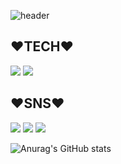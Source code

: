 ![header](https://capsule-render.vercel.app/api?type=wave&color=auto&height=300&section=header&text=JIYOON%20README&fontSize=90)



## ❤️TECH❤️

<img src="https://img.shields.io/badge/Git-orange?style=for-the-badge&lo   go=git&logoColor=white"> <img src="https://img.shields.io/badge/java-yellow?style=for-the-badge&logo=Java&logoColor=black">                     

## ❤️SNS❤️

<img src="https://img.shields.io/badge/Instagram-pink?style=for-the-badge&logo=INSTAGRAM&logoColor=black"> <img src="https://img.shields.io/badge/facebook-blue?style=for-the-badge&logo=facebook&logoColor=white"> <img src="https://img.shields.io/badge/Kakaotalk-yellow?style=for-the-badge&logo=kakao&logoColor=black">

![Anurag's GitHub stats](https://github-readme-stats.vercel.app/api?username=JIYOON0307&show_icons=true&theme=radical)
